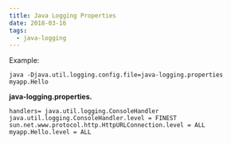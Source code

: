 ```yaml
---
title: Java Logging Properties
date: 2018-03-16
tags:
  - java-logging
---
```


Example:

`java -Djava.util.logging.config.file=java-logging.properties myapp.Hello`

**java-logging.properties.**

    handlers= java.util.logging.ConsoleHandler
    java.util.logging.ConsoleHandler.level = FINEST
    sun.net.www.protocol.http.HttpURLConnection.level = ALL
    myapp.Hello.level = ALL
